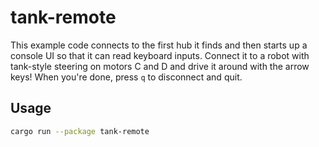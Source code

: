 # tank-remote

This example code connects to the first hub it finds and then starts up
a console UI so that it can read keyboard inputs. Connect it to a robot
with tank-style steering on motors C and D and drive it around with the
arrow keys! When you're done, press `q` to disconnect and quit.

## Usage
```bash
cargo run --package tank-remote
```